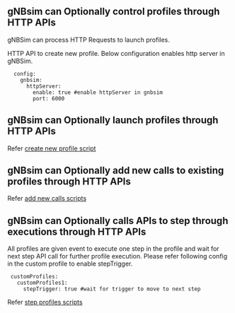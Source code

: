 <!--
SPDX-FileCopyrightText: 2021 Open Networking Foundation <info@opennetworking.org>

SPDX-License-Identifier: Apache-2.0

-->

## gNBsim can Optionally control profiles through HTTP APIs

gNBSim can process HTTP Requests to launch profiles. 

HTTP API to create new profile. Below configuration enables http server in gNBSim.


      config:
        gnbsim:
          httpServer:
            enable: true #enable httpServer in gnbsim
            port: 6000


## gNBsim can Optionally launch profiles through HTTP APIs

Refer [create new profile script](/scripts/create-new-profile.sh)
   
## gNBsim can Optionally add new calls to existing profiles through HTTP APIs

Refer [add new calls scripts](/scripts/add-new-calls.sh)

## gNBsim can Optionally calls APIs to step through executions through HTTP APIs

All profiles are given event to execute one step in the profile and wait for next
step API call for further profile execution. Please refer following config in the
custom profile to enable stepTrigger.

     customProfiles:
       customProfiles1:
         stepTrigger: true #wait for trigger to move to next step


Refer [step profiles scripts](/scripts/step-profile.sh)
